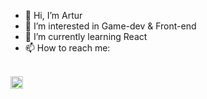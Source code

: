 - 👋 Hi, I’m Artur
- 👀 I’m interested in Game-dev & Front-end
- 🌱 I’m currently learning React
- 📫 How to reach me:
 </br>
<a href="https://www.linkedin.com/in/artur-kruszko-9963531b4/" target="blank"><img align="center" src="https://raw.githubusercontent.com/rahuldkjain/github-profile-readme-generator/master/src/images/icons/Social/linked-in-alt.svg" alt="https://www.linkedin.com/in/artur-kruszko-9963531b4/" height="20" width="20" /></a>

<!---
Artcxier/Artcxier is a ✨ special ✨ repository because its `README.md` (this file) appears on your GitHub profile.
You can click the Preview link to take a look at your changes.
--->
